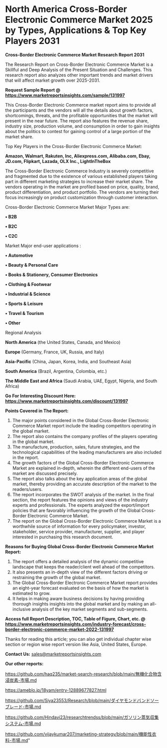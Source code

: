 # North America Cross-Border Electronic Commerce Market 2025 by Types, Applications & Top Key Players 2031

<strong>Cross-Border Electronic Commerce Market Research Report 2031</strong>

The Research Report on Cross-Border Electronic Commerce Market is a Skillful and Deep Analysis of the Present Situation and Challenges. This research report also analyzes other important trends and market drivers that will affect market growth over 2025-2031.

<strong>Request Sample Report @ <a href=https://www.marketreportsinsights.com/sample/131997>https://www.marketreportsinsights.com/sample/131997</a></strong>

This Cross-Border Electronic Commerce market report aims to provide all the participants and the vendors will all the details about growth factors, shortcomings, threats, and the profitable opportunities that the market will present in the near future. The report also features the revenue share, industry size, production volume, and consumption in order to gain insights about the politics to contest for gaining control of a large portion of the market share.

Top Key Players in the Cross-Border Electronic Commerce Market:

<strong>Amazon, Walmart, Rakuten, Inc, Aliexpress.com, Alibaba.com, Ebay, JD.com, Flipkart, Lazada, OLX Inc., LightInTheBox</strong>

The Cross-Border Electronic Commerce Industry is severely competitive and fragmented due to the existence of various established players taking part in different marketing strategies to increase their market share. The vendors operating in the market are profiled based on price, quality, brand, product differentiation, and product portfolio. The vendors are turning their focus increasingly on product customization through customer interaction.

Cross-Border Electronic Commerce Market Major Types are:

<strong>• B2B

• B2C

• C2C</strong>

Market Major end-user applications :

<strong>• Automotive

• Beauty & Personal Care

• Books & Stationery, Consumer Electronics

• Clothing & Footwear

• Industrial & Science

• Sports & Leisure

• Travel & Tourism

• Other</strong>

Regional Analysis

</u><strong><b>North America</b></strong> (the United States, Canada, and Mexico)

<strong><b>Europe </b></strong>(Germany, France, UK, Russia, and Italy)

<strong><b>Asia-Pacific</b></strong> (China, Japan, Korea, India, and Southeast Asia)

<strong><b>South America</b></strong> (Brazil, Argentina, Colombia, etc.)

<strong><b>The Middle East and Africa</b></strong> (Saudi Arabia, UAE, Egypt, Nigeria, and South Africa)

<strong>Go For Interesting Discount Here: <a href=https://www.marketreportsinsights.com/discount/131997>https://www.marketreportsinsights.com/discount/131997</a></strong>

<strong>Points Covered in The Report:</strong>
<ol>
  <li>The major points considered in the Global Cross-Border Electronic Commerce Market report include the leading competitors operating in the global market.</li>
  <li>The report also contains the company profiles of the players operating in the global market.</li>
  <li>The manufacture, production, sales, future strategies, and the technological capabilities of the leading manufacturers are also included in the report.</li>
  <li>The growth factors of the Global Cross-Border Electronic Commerce Market are explained in-depth, wherein the different end-users of the market are discussed precisely.</li>
  <li>The report also talks about the key application areas of the global market, thereby providing an accurate description of the market to the readers/users.</li>
  <li>The report incorporates the SWOT analysis of the market. In the final section, the report features the opinions and views of the industry experts and professionals. The experts analyzed the export/import policies that are favorably influencing the growth of the Global Cross-Border Electronic Commerce Market.</li>
  <li>The report on the Global Cross-Border Electronic Commerce Market is a worthwhile source of information for every policymaker, investor, stakeholder, service provider, manufacturer, supplier, and player interested in purchasing this research document.</li>
</ol>
<strong>Reasons for Buying Global Cross-Border Electronic Commerce Market Report:</strong>

<ol>
  <li>The report offers a detailed analysis of the dynamic competitive landscape that keeps the reader/client well ahead of the competitors.</li>
  <li>It also presents an in-depth view of the different factors driving or restraining the growth of the global market.</li>
  <li>The Global Cross-Border Electronic Commerce Market report provides an eight-year forecast evaluated on the basis of how the market is estimated to grow.</li>
  <li>It helps in making aware business decisions by having providing thorough insights insights into the global market and by making an all-inclusive analysis of the key market segments and sub-segments.</li>
</ol>
<strong>Access full Report Description, TOC, Table of Figure, Chart, etc. @ <a href=https://www.marketreportsinsights.com/industry-forecast/cross-border-electronic-commerce-market-2022-131997>https://www.marketreportsinsights.com/industry-forecast/cross-border-electronic-commerce-market-2022-131997</a></strong>


Thanks for reading this article; you can also get individual chapter wise section or region wise report version like Asia, United States, Europe.

<strong>Contact Us:</strong>
sales@marketreportsinsights.com

<strong>Our other reports:</strong>

<a href=https://github.com/haq235/market-search-research/blob/main/無機化合物含浸炭素-市場.md>https://github.com/haq235/market-search-research/blob/main/無機化合物含浸炭素-市場.md</a>

<a href=https://ameblo.jp/18yam/entry-12889677827.html>https://ameblo.jp/18yam/entry-12889677827.html</a>

<a href=https://github.com/Siya23553/Research/blob/main/ダイヤモンドバンドソーブレード-市場.md>https://github.com/Siya23553/Research/blob/main/ダイヤモンドバンドソーブレード-市場.md</a>

<a href=https://github.com/Hindavi23/researchtrendss/blob/main/ガソリン蒸気収集システム-市場.md>https://github.com/Hindavi23/researchtrendss/blob/main/ガソリン蒸気収集システム-市場.md</a>

<a href=https://github.com/vijaykumar207/marketing-strategy/blob/main/機能性衣料-市場.md>https://github.com/vijaykumar207/marketing-strategy/blob/main/機能性衣料-市場.md</a>"
